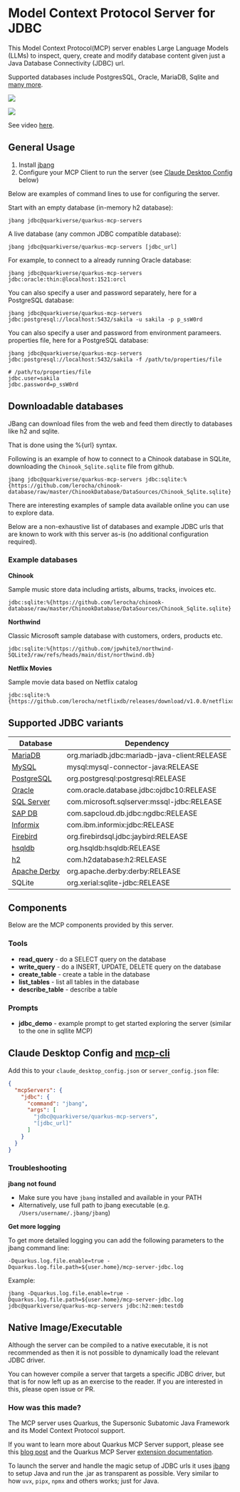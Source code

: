 # Model Context Protocol Server for JDBC

This Model Context Protocol(MCP) server enables Large Language Models (LLMs) to inspect, query, create and modify database content given just a Java Database Connectivity (JDBC) url.

Supported databases include PostgresSQL, Oracle, MariaDB, Sqlite and [many more](#supported-jdbc-variants).

![](images/jdbc-demo.png)

[![](images/jdbc-trends-demo.png)](https://youtu.be/E6IJvQZ3MCI)

See video [here](https://youtu.be/E6IJvQZ3MCI).

## General Usage

1. Install [jbang](https://www.jbang.dev/download/)
2. Configure your MCP Client to run the server (see [Claude Desktop Config](#claude-desktop-config) below)

Below are examples of command lines to use for configuring the server.

Start with an empty database (in-memory h2 database):

```shell
jbang jdbc@quarkiverse/quarkus-mcp-servers
```

A live database (any common JDBC compatible database):

```shell
jbang jdbc@quarkiverse/quarkus-mcp-servers [jdbc_url]
```

For example, to connect to a already running Oracle database:

```shell
jbang jdbc@quarkiverse/quarkus-mcp-servers jdbc:oracle:thin:@localhost:1521:orcl
```

You can also specify a user and password separately, here for a PostgreSQL database:

```shell
jbang jdbc@quarkiverse/quarkus-mcp-servers jdbc:postgresql://localhost:5432/sakila -u sakila -p p_ssW0rd
```

You can also specify a user and password from environment parameers. properties file, here for a PostgreSQL database:
```shell
jbang jdbc@quarkiverse/quarkus-mcp-servers jdbc:postgresql://localhost:5432/sakila -f /path/to/properties/file
```

```properties
# /path/to/properties/file
jdbc.user=sakila
jdbc.password=p_ssW0rd
```

## Downloadable databases

JBang can download files from the web and feed them directly to databases like h2 and sqlite.

That is done using the %{url} syntax.

Following is an example of how to connect to a Chinook database in SQLite, downloading the `Chinook_Sqlite.sqlite` file from github.

```shell
jbang jdbc@quarkiverse/quarkus-mcp-servers jdbc:sqlite:%{https://github.com/lerocha/chinook-database/raw/master/ChinookDatabase/DataSources/Chinook_Sqlite.sqlite}
```

There are interesting examples of sample data available online you can use to explore data.

Below are a non-exhaustive list of databases and example JDBC urls that are known to work with this server as-is (no additional configuration required).

### Example databases

**Chinook**

Sample music store data including artists, albums, tracks, invoices etc.
```
jdbc:sqlite:%{https://github.com/lerocha/chinook-database/raw/master/ChinookDatabase/DataSources/Chinook_Sqlite.sqlite}
```

**Northwind**

Classic Microsoft sample database with customers, orders, products etc.

```
jdbc:sqlite:%{https://github.com/jpwhite3/northwind-SQLite3/raw/refs/heads/main/dist/northwind.db}
```

**Netflix Movies**

Sample movie data based on Netflix catalog
```
jdbc:sqlite:%{https://github.com/lerocha/netflixdb/releases/download/v1.0.0/netflixdb.sqlite}
```

## Supported JDBC variants

| Database | Dependency |
|----------|------------|
| [MariaDB](https://mariadb.com/kb/en/mariadb-connector-j/) | org.mariadb.jdbc:mariadb-java-client:RELEASE |
| [MySQL](https://dev.mysql.com/doc/connector-j/8.0/en/) | mysql:mysql-connector-java:RELEASE |
| [PostgreSQL](https://jdbc.postgresql.org/documentation/head/connect.html) | org.postgresql:postgresql:RELEASE |
| [Oracle](https://docs.oracle.com/en/database/oracle/oracle-database/19/jjdbc/JDBC-driver-connection-url-syntax.html) | com.oracle.database.jdbc:ojdbc10:RELEASE |
| [SQL Server](https://docs.microsoft.com/en-us/sql/connect/jdbc/microsoft-jdbc-driver-for-sql-server?view=sql-server-ver15) | com.microsoft.sqlserver:mssql-jdbc:RELEASE |
| [SAP DB](https://help.sap.com/viewer/0eec0d68141541d1b07893a39944924e/2.0.02/en-US/109397c2206a4ab2a5386d494f4cf75e.html) | com.sapcloud.db.jdbc:ngdbc:RELEASE |
| [Informix](https://www.ibm.com/docs/en/informix-servers/14.10?topic=SSGU8G_14.1.0/com.ibm.jdbc_pg.doc/ids_jdbc_501.htm) | com.ibm.informix:jdbc:RELEASE |
| [Firebird](https://www.firebirdsql.org/file/documentation/drivers_documentation/java/3.0.7/firebird-classic-server.html) | org.firebirdsql.jdbc:jaybird:RELEASE |
| [hsqldb](https://hsqldb.org/doc/2.0/guide/dbproperties-chapt.html) | org.hsqldb:hsqldb:RELEASE |
| [h2](https://www.h2database.com/html/features.html#database_url) | com.h2database:h2:RELEASE |
| [Apache Derby](https://db.apache.org/derby/docs/10.8/devguide/cdevdvlp17453.html) | org.apache.derby:derby:RELEASE |
| SQLite | org.xerial:sqlite-jdbc:RELEASE |

## Components

Below are the MCP components provided by this server.

### Tools

* **read_query** - do a SELECT query on the database
* **write_query** - do a INSERT, UPDATE, DELETE query on the database
* **create_table** - create a table in the database
* **list_tables** - list all tables in the database
* **describe_table** - describe a table

### Prompts

* **jdbc_demo** - example prompt to get started exploring the server (similar to the one in sqllite MCP)

## Claude Desktop Config and [mcp-cli](https://github.com/chrishayuk/mcp-cli)

Add this to your `claude_desktop_config.json` or `server_config.json` file:

```json
{
  "mcpServers": {
    "jdbc": {
      "command": "jbang",
      "args": [
        "jdbc@quarkiverse/quarkus-mcp-servers",
        "[jdbc_url]"
      ]
    }
  }
}
```

### Troubleshooting

**jbang not found**
* Make sure you have `jbang` installed and available in your PATH
* Alternatively, use full path to jbang executable (e.g. `/Users/username/.jbang/jbang`)

**Get more logging**

To get more detailed logging you can add the following parameters to the jbang command line:

```shell
-Dquarkus.log.file.enable=true -Dquarkus.log.file.path=${user.home}/mcp-server-jdbc.log
```

Example:

```shell
jbang -Dquarkus.log.file.enable=true -Dquarkus.log.file.path=${user.home}/mcp-server-jdbc.log jdbc@quarkiverse/quarkus-mcp-servers jdbc:h2:mem:testdb
```

## Native Image/Executable

Although the server can be compiled to a native executable, it is not recommended as then it is not possible to dynamically load the relevant JDBC driver.

You can however compile a server that targets a specific JDBC driver, but that is for now
left up as an exercise to the reader. If you are interested in this, please open issue or PR.

### How was this made?

The MCP server uses Quarkus, the Supersonic Subatomic Java Framework and its Model Context Protocol support.

If you want to learn more about Quarkus MCP Server support, please see this [blog post](https://quarkus.io/blog/mcp-server/)
and the Quarkus MCP Server [extension documentation](https://docs.quarkiverse.io/quarkus-mcp-server/dev/).

To launch the server and handle the magic setup of JDBC urls it uses [jbang](https://jbang.dev/) to
setup Java and run the .jar as transparent as possible. Very similar to how `uvx`, `pipx`, `npmx` and others works; just for Java. 